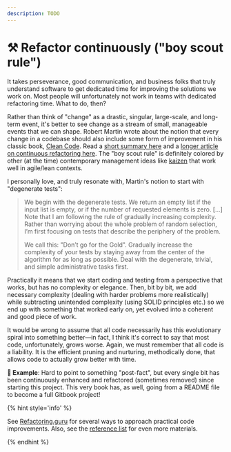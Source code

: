 ```yaml
---
description: TODO
---
```


# ⚒ Refactor continuously ("boy scout rule")

It takes perseverance, good communication, and business folks that truly understand software to get dedicated time for improving the solutions we work on. Most people will unfortunately not work in teams with dedicated refactoring time. What to do, then?

Rather than think of "change" as a drastic, singular, large-scale, and long-term event, it's better to see change as a stream of small, manageable events that we can shape. Robert Martin wrote about the notion that every change in a codebase should also include some form of improvement in his classic book, [Clean Code](https://www.amazon.com/Clean-Code-Handbook-Software-Craftsmanship/dp/0132350882/). Read a [short summary here](https://matheus.ro/2017/12/11/clean-code-boy-scout-rule/) and a [longer article on continuous refactoring here](https://www.codit.eu/blog/continuous-refactoring/). The "boy scout rule" is definitely colored by other (at the time) contemporary management ideas like [kaizen](https://en.wikipedia.org/wiki/Kaizen) that work well in agile/lean contexts.

I personally love, and truly resonate with, Martin's notion to start with "degenerate tests":

> We begin with the degenerate tests. We return an empty list if the input list is empty, or if the number of requested elements is zero. [...] Note that I am following the rule of gradually increasing complexity. Rather than worrying about the whole problem of random selection, I’m first focusing on tests that describe the periphery of the problem.
>
> We call this: "Don’t go for the Gold". Gradually increase the complexity of your tests by staying away from the center of the algorithm for as long as possible. Deal with the degenerate, trivial, and simple administrative tasks first.

Practically it means that we start coding and testing from a perspective that works, but has no complexity or elegance. Then, bit by bit, we add necessary complexity (dealing with harder problems more realistically) while subtracting unintended complexity (using SOLID principles etc.) so we end up with something that worked early on, yet evolved into a coherent and good piece of work.

It would be wrong to assume that all code necessarily has this evolutionary spiral into something better—in fact, I think it's correct to say that most code, unfortunately, grows worse. Again, we must remember that all code is a liability. It is the efficient pruning and nurturing, methodically done, that allows code to actually grow better with time.

**🎯 Example**: Hard to point to something "post-fact", but every single bit has been continuously enhanced and refactored (sometimes removed) since starting this project. This very book has, as well, going from a README file to become a full Gitbook project!

{% hint style='info' %}

See [Refactoring.guru](https://refactoring.guru) for several ways to approach practical code improvements. Also, see the [reference list](tips-and-references.md) for even more materials.

{% endhint %}
